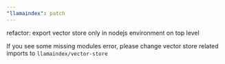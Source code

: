 ```yaml
---
"llamaindex": patch
---
```


refactor: export vector store only in nodejs environment on top level

If you see some missing modules error, please change vector store related imports to `llamaindex/vector-store`
